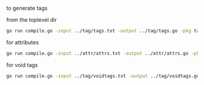 to generate tags

from the toplevel dir 

```bash
go run compile.go -input ../tag/tags.txt -output ../tag/tags.go -pkg tag -template tag
```

for attributes

```bash
go run compile.go -input ../attr/attrs.txt -output ../attr/attrs.go -pkg attr -template attr
```

for void tags

```bash
go run compile.go -input ../tag/voidtags.txt -output ../tag/voidtags.go -pkg tag -template voidtag
```
